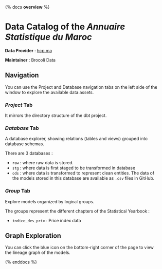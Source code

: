 {% docs __overview__ %}

# Data Catalog of the *Annuaire Statistique du Maroc*

**Data Provider** : [hcp.ma](https://www.hcp.ma/downloads/?tag=Annuaires+statistiques+du+Maroc+%28Format+Excel%29)

**Maintainer** : Brocoli Data

## Navigation
You can use the Project and Database navigation tabs on the left side of the window to explore the available data assets.

### *Project* Tab
It mirrors the directory structure of the dbt project.

### *Database* Tab
A database explorer, showing relations (tables and views) grouped into database schemas.

There are 3 databases : 
- `raw` : where raw data is stored.
- `stg` : where data is first staged to be transformed in database
- `ods` : where data is transformed to represent clean entities. The data of the models stored in this database are available as `.csv` files in GitHub.

### *Group* Tab
Explore models organized by logical groups.

The groups represent the different chapters of the Statistical Yearbook :
- `indice_des_prix` : Price index data

## Graph Exploration
You can click the blue icon on the bottom-right corner of the page to view the lineage graph of the models.

{% enddocs %}